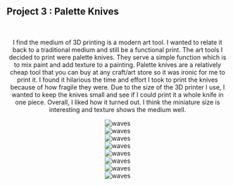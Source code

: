 

<h2>Project 3 : Palette Knives </h2>
<br>

<center>
<p>I find the medium of 3D printing is a modern art tool. I wanted to relate it back to a traditional medium and still be a functional print. The art tools I decided to print were palette knives. They serve a simple function which is to mix paint and add texture to a painting. Palette knives are a relatively cheap tool that you can buy at any craft/art store so it was ironic for me to print it.  I found it hilarious the time and effort I took to print the knives because of how fragile they were. Due to the size of the 3D printer I use, I wanted to keep the knives small and see if I could print it a whole knife in one piece. Overall, I liked how it turned out. I think the miniature size is interesting and texture shows the medium well.</p>

<img src="https://68.media.tumblr.com/01087fa8db7d63444c8fb32bb78bf5b5/tumblr_oome1jB9of1usmus4o3_1280.jpg" alt="waves">
<br>
<img src="https://68.media.tumblr.com/63c764222dcdd97b6fb501a3f8fa03e4/tumblr_oome1jB9of1usmus4o2_1280.jpg" alt="waves">
<br>
<img src="https://68.media.tumblr.com/50c4299845ae7ed4b34165c3615388eb/tumblr_oome1jB9of1usmus4o1_1280.jpg" alt="waves">
<br>
<img src="https://68.media.tumblr.com/28105b7786c14aa766af8aaef161dbdd/tumblr_oome1jB9of1usmus4o8_1280.jpg" alt="waves">
<br>
<img src="https://68.media.tumblr.com/a581f2a257719c04abc0dda161fcec0c/tumblr_oome1jB9of1usmus4o4_1280.jpg" alt="waves">
<br>
<img src="https://68.media.tumblr.com/33cc6ba60358d17ea26d180ad0bcf580/tumblr_oome1jB9of1usmus4o7_1280.jpg" alt="waves">
<br>
<img src="https://68.media.tumblr.com/aa59392fc5265b7b54fb2aa894cf4150/tumblr_oome1jB9of1usmus4o6_1280.jpg" alt="waves">
<br>
<img src="https://68.media.tumblr.com/2131620a4fc6a53b8de613ce0507216e/tumblr_oome1jB9of1usmus4o5_1280.jpg" alt="waves">

</center>




